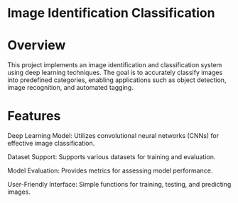 # Image Identification Classification

# Overview

This project implements an image identification and classification system using deep learning techniques. The goal is to accurately classify images into predefined categories, enabling applications such as object detection, image recognition, and automated tagging.

# Features

Deep Learning Model: Utilizes convolutional neural networks (CNNs) for effective image classification.

Dataset Support: Supports various datasets for training and evaluation.

Model Evaluation: Provides metrics for assessing model performance.

User-Friendly Interface: Simple functions for training, testing, and predicting images.
